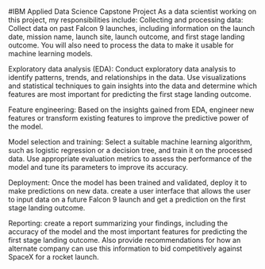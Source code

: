 #IBM Applied Data Science Capstone Project
As a data scientist working on this project, my responsibilities include:
Collecting and processing data: Collect data on past Falcon 9 launches, including information on the launch date, mission name, launch site, launch outcome, and first stage landing outcome. You will also need to process the data to make it usable for machine learning models.

Exploratory data analysis (EDA): Conduct exploratory data analysis to identify patterns, trends, and relationships in the data. Use visualizations and statistical techniques to gain insights into the data and determine which features are most important for predicting the first stage landing outcome.

Feature engineering: Based on the insights gained from EDA, engineer new features or transform existing features to improve the predictive power of the model.

Model selection and training: Select a suitable machine learning algorithm, such as logistic regression or a decision tree, and train it on the processed data. Use appropriate evaluation metrics to assess the performance of the model and tune its parameters to improve its accuracy.

Deployment: Once the model has been trained and validated, deploy it to make predictions on new data. create a user interface that allows the user to input data on a future Falcon 9 launch and get a prediction on the first stage landing outcome.

Reporting: create a report summarizing your findings, including the accuracy of the model and the most important features for predicting the first stage landing outcome. Also provide recommendations for how an alternate company can use this information to bid competitively against SpaceX for a rocket launch.
